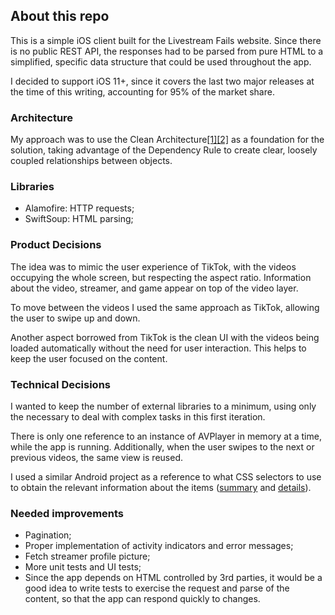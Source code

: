 ## About this repo

This is a simple iOS client built for the Livestream Fails website. Since there is no public REST API, the responses had to be parsed from pure HTML to a simplified, specific data structure that could be used throughout the app.

I decided to support iOS 11+, since it covers the last two major releases at the time of this writing, accounting for 95% of the market share.

### Architecture

My approach was to use the Clean Architecture[[1]](https://8thlight.com/blog/uncle-bob/2012/08/13/the-clean-architecture.html)[[2]](https://herbertograca.com/2017/11/16/explicit-architecture-01-ddd-hexagonal-onion-clean-cqrs-how-i-put-it-all-together/) as a foundation for the solution, taking advantage of the Dependency Rule to create clear, loosely coupled relationships between objects.

### Libraries

- Alamofire: HTTP requests;
- SwiftSoup: HTML parsing;

### Product Decisions

The idea was to mimic the user experience of TikTok, with the videos occupying the whole screen, but respecting the aspect ratio. Information about the video, streamer, and game appear on top of the video layer.

To move between the videos I used the same approach as TikTok, allowing the user to swipe up and down.

Another aspect borrowed from TikTok is the clean UI with the videos being loaded automatically without the need for user interaction. This helps to keep the user focused on the content.

### Technical Decisions

I wanted to keep the number of external libraries to a minimum, using only the necessary to deal with complex tasks in this first iteration.

There is only one reference to an instance of AVPlayer in memory at a time, while the app is running. Additionally, when the user swipes to the next or previous videos, the same view is reused.

I used a similar Android project as a reference to what CSS selectors to use to obtain the relevant information about the items ([summary](https://github.com/iffa/livestreamfails-android/blob/master/remote/src/main/java/digital/sogood/livestreamfails/remote/service/fail/FailServiceImpl.kt) and [details](https://github.com/iffa/livestreamfails-android/blob/master/remote/src/main/java/digital/sogood/livestreamfails/remote/service/details/DetailsServiceImpl.kt)).

### Needed improvements

- Pagination;
- Proper implementation of activity indicators and error messages;
- Fetch streamer profile picture;
- More unit tests and UI tests;
- Since the app depends on HTML controlled by 3rd parties, it would be a good idea to write tests to exercise the request and parse of the content, so that the app can respond quickly to changes.